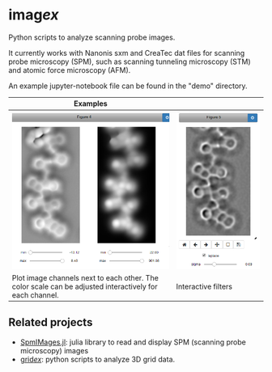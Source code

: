 # imag*ex*

Python scripts to analyze scanning probe images.

It currently works with Nanonis sxm and CreaTec dat files for scanning probe microscopy (SPM), such as scanning tunneling microscopy (STM) and atomic force microscopy (AFM).

An example jupyter-notebook file can be found in the "demo" directory.

| Examples  |      |
| --- | --- |
| ![Plot image channels](demo/example_plot.png?raw=true "Plot image channels")  |  ![Interactive filters](demo/example_filter.png?raw=true "Interactive filters") |
| Plot image channels next to each other. The color scale can be adjusted interactively for each channel. |  Interactive filters |


## Related projects

- [SpmIMages.jl](https://github.com/alexriss/SpmImages.jl): julia library to read and display SPM (scanning probe microscopy) images
- [grid*ex*](https://github.com/alexriss/gridex): python scripts to analyze 3D grid data.


